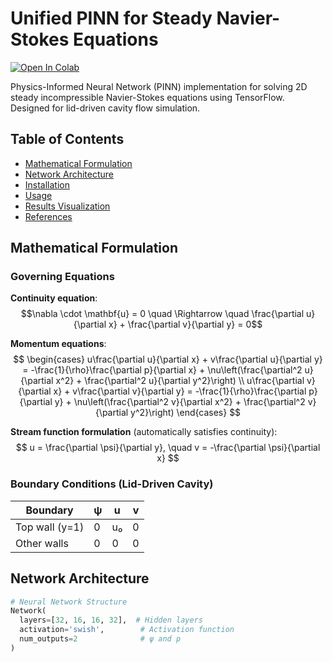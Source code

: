 # Unified PINN for Steady Navier-Stokes Equations

[![Open In Colab](https://colab.research.google.com/assets/colab-badge.svg)](https://colab.research.google.com/github/yourusername/reponame/blob/main/main.ipynb)

Physics-Informed Neural Network (PINN) implementation for solving 2D steady incompressible Navier-Stokes equations using TensorFlow. Designed for lid-driven cavity flow simulation.

## Table of Contents
- [Mathematical Formulation](#mathematical-formulation)
- [Network Architecture](#network-architecture)
- [Installation](#installation)
- [Usage](#usage)
- [Results Visualization](#results-visualization)
- [References](#references)

## Mathematical Formulation

### Governing Equations
**Continuity equation**:
$$\nabla \cdot \mathbf{u} = 0 \quad \Rightarrow \quad \frac{\partial u}{\partial x} + \frac{\partial v}{\partial y} = 0$$

**Momentum equations**:
$$
\begin{cases}
u\frac{\partial u}{\partial x} + v\frac{\partial u}{\partial y} = -\frac{1}{\rho}\frac{\partial p}{\partial x} + \nu\left(\frac{\partial^2 u}{\partial x^2} + \frac{\partial^2 u}{\partial y^2}\right) \\
u\frac{\partial v}{\partial x} + v\frac{\partial v}{\partial y} = -\frac{1}{\rho}\frac{\partial p}{\partial y} + \nu\left(\frac{\partial^2 v}{\partial x^2} + \frac{\partial^2 v}{\partial y^2}\right)
\end{cases}
$$

**Stream function formulation** (automatically satisfies continuity):
$$
u = \frac{\partial \psi}{\partial y}, \quad v = -\frac{\partial \psi}{\partial x}
$$

### Boundary Conditions (Lid-Driven Cavity)
| Boundary        | ψ      | u         | v     |
|-----------------|--------|-----------|-------|
| Top wall (y=1)  | 0      | u₀        | 0     |
| Other walls     | 0      | 0         | 0     |

## Network Architecture

```python
# Neural Network Structure
Network(
  layers=[32, 16, 16, 32],  # Hidden layers
  activation='swish',        # Activation function
  num_outputs=2              # ψ and p
)
